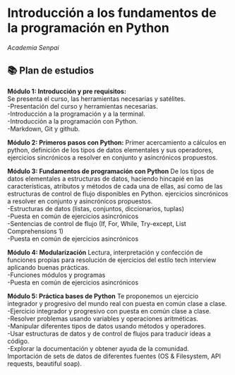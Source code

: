 # Introducción a los fundamentos de la programación en Python

*Academia Senpai*

## 📚 Plan de estudios 

**Módulo 1: Introducción y pre requisitos:**  
Se presenta el curso, las herramientas necesarias y satélites.  
-Presentación del curso y herramientas necesarias.  
-Introducción a la programación y a la terminal.  
-Introducción a la programación con Python.   
-Markdown, Git y github.

**Módulo 2: Primeros pasos con Python:**
Primer acercamiento a cálculos en python, definición de los tipos de datos elementales y sus operadores, ejercicios sincrónicos a resolver en conjunto y asincrónicos propuestos. 


**Módulo 3: Fundamentos de programación con Python**
De los tipos de datos elementales a estructuras de datos, haciendo hincapié en las características, atributos y métodos de cada una de ellas, así como de las estructuras de control de flujo disponibles en Python. ejercicios sincrónicos a resolver en conjunto y asincrónicos propuestos.  
-Estructuras de datos (listas, conjuntos, diccionarios, tuplas)   
-Puesta en común de ejercicios asincrónicos   
-Sentencias de control de flujo (If, For, While, Try-except, List Comprehensions 1)   
-Puesta en común de ejercicios asincrónicos   


**Módulo 4: Modularización**
Lectura, interpretación y confección de funciones propias para resolución de ejercicios del estilo tech interview aplicando buenas prácticas.  
-Funciones módulos y programas   
-Puesta en común de ejercicios asincrónicos

**Módulo 5: Práctica bases de Python**
Te proponemos un ejercicio integrador y progresivo del mundo real con puesta en común clase a clase.  
-Ejercicio integrador y progresivo con puesta en común clase a clase.  
-Resolver problemas usando variables y operaciones aritméticas.  
-Manipular diferentes tipos de datos usando métodos y operadores.  
-Usar estructuras de datos y de control de flujos para traducir ideas a código.  
-Explorar la documentación y obtener ayuda de la comunidad.  
Importación de sets de datos de diferentes fuentes (OS & Filesystem, API requests, beautiful soap).